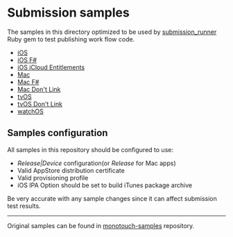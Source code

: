 Submission samples
===================
The samples in this directory optimized to be used by [submission_runner](https://github.com/xamarin/QualityAssurance/tree/master/Tools/iTunesConnectUploader/Ruby) Ruby gem to test publishing work flow code.
* [iOS](./iOSCoolApp/)
* [iOS F#](./FSharpiOSCoolApp/)
* [iOS iCloud Entitlements](./CloudKitAtlas/)
* [Mac](./MacCoolApp/)
* [Mac F#](./FSharpMacCoolApp/)
* [Mac Don't Link](./MacCoolApp_DontLink/)
* [tvOS](./UICatalog/)
* [tvOS Don't Link](./UICatalog_DontLink/)
* [watchOS](./WatchKitCatalog/)

Samples configuration
----------------------
All samples in this repository should be configured to use:
* *Release|Device* configuration(or *Release* for Mac apps)
* Valid AppStore distribution certificate
* Valid provisioning profile
* iOS IPA Option should be set to build iTunes package archive

Be very accurate with any sample changes since it can affect submission test results.

------------------
Original samples can be found in [monotouch-samples](https://github.com/xamarin/monotouch-samples) repository.
